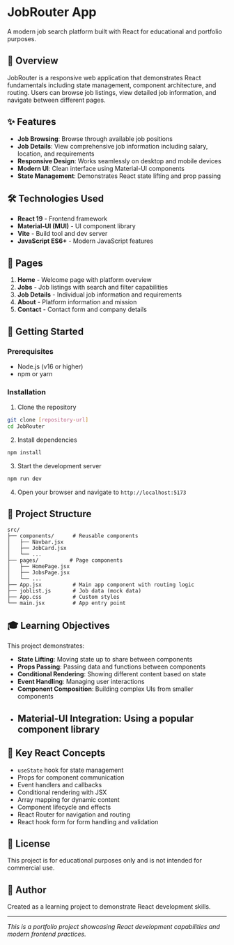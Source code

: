 # JobRouter App

A modern job search platform built with React for educational and portfolio purposes.

## 🎯 Overview

JobRouter is a responsive web application that demonstrates React fundamentals including state management, component architecture, and routing. Users can browse job listings, view detailed job information, and navigate between different pages.

## ✨ Features

- **Job Browsing**: Browse through available job positions
- **Job Details**: View comprehensive job information including salary, location, and requirements
- **Responsive Design**: Works seamlessly on desktop and mobile devices
- **Modern UI**: Clean interface using Material-UI components
- **State Management**: Demonstrates React state lifting and prop passing

## 🛠️ Technologies Used

- **React 19** - Frontend framework
- **Material-UI (MUI)** - UI component library
- **Vite** - Build tool and dev server
- **JavaScript ES6+** - Modern JavaScript features

## 📱 Pages

1. **Home** - Welcome page with platform overview
2. **Jobs** - Job listings with search and filter capabilities
3. **Job Details** - Individual job information and requirements
4. **About** - Platform information and mission
5. **Contact** - Contact form and company details

## 🚀 Getting Started

### Prerequisites

- Node.js (v16 or higher)
- npm or yarn

### Installation

1. Clone the repository

```bash
git clone [repository-url]
cd JobRouter
```

2. Install dependencies

```bash
npm install
```

3. Start the development server

```bash
npm run dev
```

4. Open your browser and navigate to `http://localhost:5173`

## 📂 Project Structure

```
src/
├── components/      # Reusable components
│   ├── Navbar.jsx
│   ├── JobCard.jsx
│   └── ...
├── pages/          # Page components
│   ├── HomePage.jsx
│   ├── JobsPage.jsx
│   └── ...
├── App.jsx          # Main app component with routing logic
├── joblist.js       # Job data (mock data)
├── App.css          # Custom styles
└── main.jsx         # App entry point
```

## 🎓 Learning Objectives

This project demonstrates:

- **State Lifting**: Moving state up to share between components
- **Props Passing**: Passing data and functions between components
- **Conditional Rendering**: Showing different content based on state
- **Event Handling**: Managing user interactions
- **Component Composition**: Building complex UIs from smaller components
- ## **Material-UI Integration**: Using a popular component library

## 🎨 Key React Concepts

- `useState` hook for state management
- Props for component communication
- Event handlers and callbacks
- Conditional rendering with JSX
- Array mapping for dynamic content
- Component lifecycle and effects
- React Router for navigation and routing
- React hook form for form handling and validation

## 📄 License

This project is for educational purposes only and is not intended for commercial use.

## 👤 Author

Created as a learning project to demonstrate React development skills.

---

_This is a portfolio project showcasing React development capabilities and modern frontend practices._
